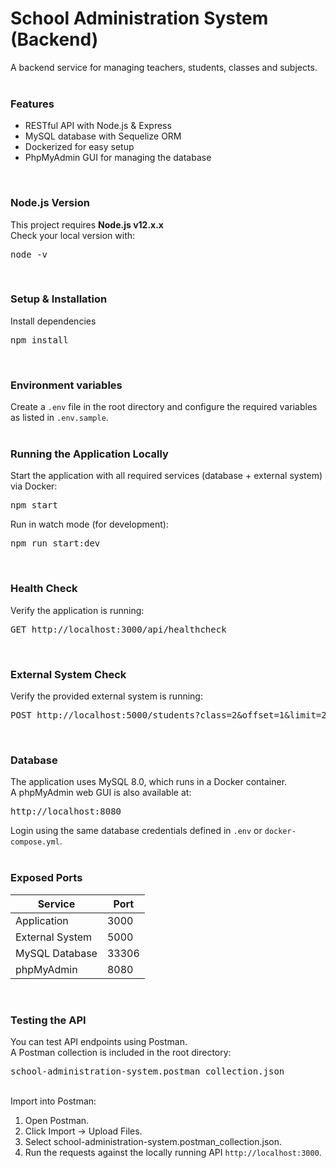 # School Administration System (Backend)
A backend service for managing teachers, students, classes and subjects.
<br>
<br>
### Features
- RESTful API with Node.js & Express
- MySQL database with Sequelize ORM
- Dockerized for easy setup
- PhpMyAdmin GUI for managing the database
<br>

### Node.js Version
This project requires **Node.js v12.x.x**<br>
Check your local version with:<br>
<pre>node -v</pre>
<br>

### Setup & Installation
Install dependencies
<pre>npm install</pre>
<br>

### Environment variables
Create a ```.env``` file in the root directory and configure the required variables as listed in ```.env.sample```.
<br>
<br>

### Running the Application Locally
Start the application with all required services (database + external system) via Docker:
<pre>npm start</pre>
Run in watch mode (for development):
<pre>npm run start:dev</pre>
<br>

### Health Check
Verify the application is running:
<pre>GET http://localhost:3000/api/healthcheck</pre>
<br>

### External System Check
Verify the provided external system is running:
<pre>POST http://localhost:5000/students?class=2&offset=1&limit=2</pre>
<br>

### Database
The application uses MySQL 8.0, which runs in a Docker container.<br>
A phpMyAdmin web GUI is also available at:
<pre>http://localhost:8080</pre>
Login using the same database credentials defined in ```.env``` or ```docker-compose.yml```.
<br>
<br>

### Exposed Ports
|Service	| Port |
|---------|------|
|Application |	3000 |
|External System |	5000 |
|MySQL Database |	33306 |
|phpMyAdmin |	8080 |
<br>

### Testing the API
You can test API endpoints using Postman.<br>
A Postman collection is included in the root directory:
<pre>school-administration-system.postman_collection.json</pre>
<br>Import into Postman:<br>
1. Open Postman.<br>
2. Click Import → Upload Files.<br>
3. Select school-administration-system.postman_collection.json.<br>
4. Run the requests against the locally running API ```http://localhost:3000```.<br>

